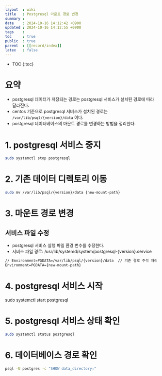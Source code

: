 ```yaml
---
layout  : wiki
title   : Postgresql 마운트 경로 변경
summary : 
date    : 2024-10-16 14:12:42 +0900
updated : 2024-10-16 14:12:55 +0900
tags    : 
toc     : true
public  : true
parent  : [[record/index]]
latex   : false
---
```

* TOC
{:toc}

# 요약 
- postgresql 데이터가 저장되는 경로는 postgresql 서비스가 설치된 경로에 따라 달라진다.
- centos 기준으로 postgresql 서비스가 설치된 경로는 `/var/lib/psql/{version}/data` 이다.
- postgresql 데이터베이스의 마운트 경로를 변경하는 방법을 정리한다.

# 1. postgresql 서비스 중지
```bash
sudo systemctl stop postgresql
```

# 2. 기존 데이터 디렉토리 이동
```bash
sudo mv /var/lib/psql/{version}/data {new-mount-path}
```

# 3. 마운트 경로 변경

## 서비스 파일 수정
- postgresql 서비스 실행 파일 환경 변수를 수정한다.
- 서비스 파일 경로: /usr/lib/systemd/system/postgresql-{version}.service

```txt
// Environment=PGDATA=/var/lib/psql/{version}/data  // 기존 경로 주석 처리
Environment=PGDATA={new-mount-path}
```

# 4. postgresql 서비스 시작
sudo systemctl start postgresql

# 5. postgresql 서비스 상태 확인
```bash
sudo systemctl status postgresql
```

# 6. 데이터베이스 경로 확인
```bash
psql -U postgres -c "SHOW data_directory;"
```